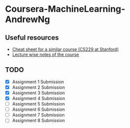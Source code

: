 # Coursera-MachineLearning-AndrewNg

## Useful resources
- [Cheat sheet for a similar course (CS229 at Stanford)](https://github.com/afshinea/stanford-cs-229-machine-learning)
- [Lecture wise notes of the course](https://www.holehouse.org/mlclass/)
## TODO

- [x] Assignment 1 Submission
- [x] Assignment 2 Submission
- [x] Assignment 3 Submission
- [x] Assignment 4 Submission
- [ ] Assignment 5 Submission
- [ ] Assignment 6 Submission
- [ ] Assignment 7 Submission
- [ ] Assignment 8 Submission

```As Github doesn't open .mlx live scripts(unlike Jupyter.ipynb notebooks) directly, a .pdf is added for each exercise. Simply open **ex<exercise_number>.pdf** for previewing the contents
```
